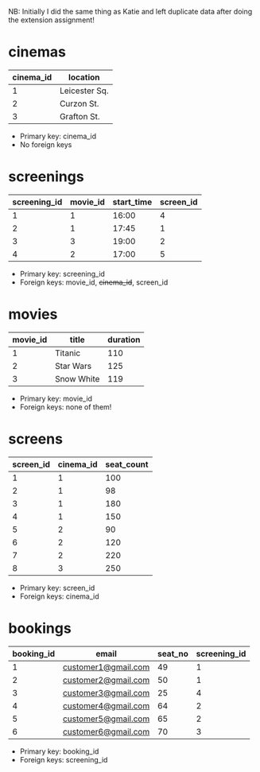 NB: Initially I did the same thing as Katie and left duplicate data after doing the extension assignment! 

# cinemas
| cinema_id | location      |  
|----|---------------|
| 1  | Leicester Sq. |
| 2  | Curzon St.    |
| 3  | Grafton St.   |

- Primary key: cinema_id
- No foreign keys

# screenings
| screening_id | movie_id | start_time | screen_id |
|----|----------|------------|-----------|
| 1  | 1        | 16:00      | 4         |
| 2  | 1        | 17:45      | 1         | 
| 3  | 3        | 19:00      | 2         |
| 4  | 2        | 17:00      | 5         |

- Primary key: screening_id
- Foreign keys: movie_id, ~~cinema_id~~, screen_id

# movies
| movie_id | title      | duration |
|----|------------|----------|
| 1  | Titanic    | 110      |
| 2  | Star Wars  | 125      |
| 3  | Snow White | 119      |

- Primary key: movie_id
- Foreign keys: none of them! 

# screens
| screen_id | cinema_id | seat_count |
|-----------|-----------|------------|
| 1         | 1         | 100        |
| 2         | 1         | 98         | 
| 3         | 1         | 180        |
| 4         | 1         | 150        |
| 5         | 2         | 90         |
| 6         | 2         | 120        |
| 7         | 2         | 220        |
| 8         | 3         | 250        |

- Primary key: screen_id
- Foreign keys: cinema_id 

# bookings
| booking_id | email               | seat_no | screening_id |
|------------|---------------------|---------|--------------|
| 1          | customer1@gmail.com | 49      | 1            |
| 2          | customer2@gmail.com | 50      | 1            | 
| 3          | customer3@gmail.com | 25      | 4            |
| 4          | customer4@gmail.com | 64      | 2            |
| 5          | customer5@gmail.com | 65      | 2            |
| 6          | customer6@gmail.com | 70      | 3            |

- Primary key: booking_id
- Foreign keys: screening_id 

